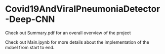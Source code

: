 # Covid19AndViralPneumoniaDetector-Deep-CNN

Check out Summary.pdf for an overall overview of the project

Check out Main.ipynb for more details about the implementation of the mdoel from start to end.
